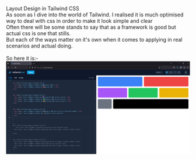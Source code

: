 Layout Design in Tailwind CSS
</br>
As soon as I dive into the world of Tailwind. I realised it is much optimised way to deal with css in order to make it look simple and clear
<br>
Often there will be some stands to say that as a framework is good but actual css is one that stills.
</br>
But each of the ways matter on it's own when it comes to applying in real scenarios and actual doing.
</br>
</br>
So here it is:-
<img src='1.png'>
